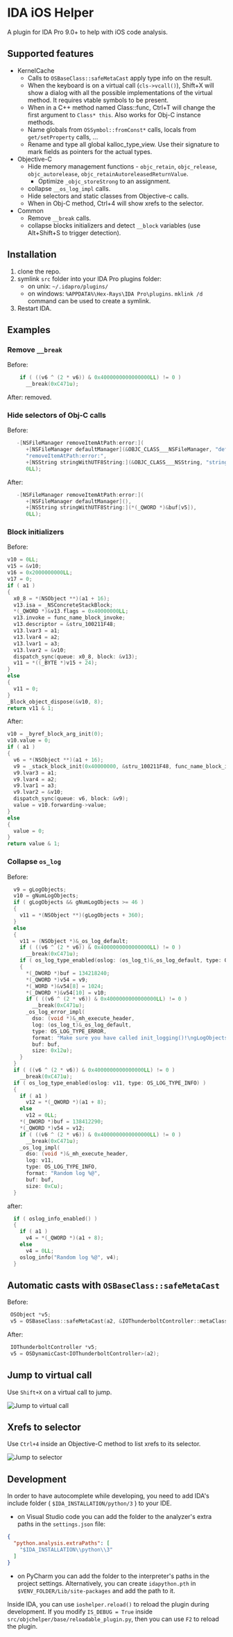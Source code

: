 # IDA iOS Helper

A plugin for IDA Pro 9.0+ to help with iOS code analysis.

## Supported features

- KernelCache
    - Calls to `OSBaseClass::safeMetaCast` apply type info on the result.
    - When the keyboard is on a virtual call (`cls->vcall()`), Shift+X will show a dialog with all the possible
      implementations of the virtual method. It requires vtable symbols to be present.
    - When in a C++ method named Class::func, Ctrl+T will change the first argument to `Class* this`. Also works for
      Obj-C instance methods.
    - Name globals from `OSSymbol::fromConst*` calls, locals from `get/setProperty` calls, ...
    - Rename and type all global kalloc_type_view. Use their signature to mark fields as pointers for the actual types.
- Objective-C
    - Hide memory management
      functions - `objc_retain`, `objc_release`, `objc_autorelease`, `objc_retainAutoreleasedReturnValue`.
        - Optimize `_objc_storeStrong` to an assignment.
    - collapse `__os_log_impl` calls.
    - Hide selectors and static classes from Objective-c calls.
    - When in Obj-C method, Ctrl+4 will show xrefs to the selector.
- Common
    - Remove `__break` calls.
    - collapse blocks initializers and detect `__block` variables (use Alt+Shift+S to trigger detection).

## Installation

1. clone the repo.
2. symlink `src` folder into your IDA Pro plugins folder:
    - on unix: `~/.idapro/plugins/`
    - on windows: `%APPDATA%\Hex-Rays\IDA Pro\plugins`. `mklink /d` command can be used to create a symlink.
3. Restart IDA.

## Examples

### Remove `__break`

Before:

```c
    if ( ((v6 ^ (2 * v6)) & 0x4000000000000000LL) != 0 )
      __break(0xC471u);
```

After: removed.

### Hide selectors of Obj-C calls

Before:

```c
   -[NSFileManager removeItemAtPath:error:](
      +[NSFileManager defaultManager](&OBJC_CLASS___NSFileManager, "defaultManager"),
      "removeItemAtPath:error:",
      +[NSString stringWithUTF8String:](&OBJC_CLASS___NSString, "stringWithUTF8String:", *(_QWORD *)&buf[v5]),
      0LL);
```

After:

```c
   -[NSFileManager removeItemAtPath:error:](
      +[NSFileManager defaultManager](),
      +[NSString stringWithUTF8String:](*(_QWORD *)&buf[v5]),
      0LL);
```

### Block initializers

Before:

```c
v10 = 0LL;
v15 = &v10;
v16 = 0x2000000000LL;
v17 = 0;
if ( a1 )
{
  x0_8 = *(NSObject **)(a1 + 16);
  v13.isa = _NSConcreteStackBlock;
  *(_QWORD *)&v13.flags = 0x40000000LL;
  v13.invoke = func_name_block_invoke;
  v13.descriptor = &stru_100211F48;
  v13.lvar3 = a1;
  v13.lvar4 = a2;
  v13.lvar1 = a3;
  v13.lvar2 = &v10;
  dispatch_sync(queue: x0_8, block: &v13);
  v11 = *((_BYTE *)v15 + 24);
}
else
{
  v11 = 0;
}
_Block_object_dispose(&v10, 8);
return v11 & 1;
```

After:

```c
v10 = _byref_block_arg_init(0);
v10.value = 0;
if ( a1 )
{
  v6 = *(NSObject **)(a1 + 16);
  v9 = _stack_block_init(0x40000000, &stru_100211F48, func_name_block_invoke);
  v9.lvar3 = a1;
  v9.lvar4 = a2;
  v9.lvar1 = a3;
  v9.lvar2 = &v10;
  dispatch_sync(queue: v6, block: &v9);
  value = v10.forwarding->value;
}
else
{
  value = 0;
}
return value & 1;
```

### Collapse `os_log`

Before:

```c
  v9 = gLogObjects;
  v10 = gNumLogObjects;
  if ( gLogObjects && gNumLogObjects >= 46 )
  {
    v11 = *(NSObject **)(gLogObjects + 360);
  }
  else
  {
    v11 = (NSObject *)&_os_log_default;
    if ( ((v6 ^ (2 * v6)) & 0x4000000000000000LL) != 0 )
      __break(0xC471u);
    if ( os_log_type_enabled(oslog: (os_log_t)&_os_log_default, type: OS_LOG_TYPE_ERROR) )
    {
      *(_DWORD *)buf = 134218240;
      *(_QWORD *)v54 = v9;
      *(_WORD *)&v54[8] = 1024;
      *(_DWORD *)&v54[10] = v10;
      if ( ((v6 ^ (2 * v6)) & 0x4000000000000000LL) != 0 )
        __break(0xC471u);
      _os_log_error_impl(
        dso: (void *)&_mh_execute_header,
        log: (os_log_t)&_os_log_default,
        type: OS_LOG_TYPE_ERROR,
        format: "Make sure you have called init_logging()!\ngLogObjects: %p, gNumLogObjects: %d",
        buf: buf,
        size: 0x12u);
    }
  }
  if ( ((v6 ^ (2 * v6)) & 0x4000000000000000LL) != 0 )
    __break(0xC471u);
  if ( os_log_type_enabled(oslog: v11, type: OS_LOG_TYPE_INFO) )
  {
    if ( a1 )
      v12 = *(_QWORD *)(a1 + 8);
    else
      v12 = 0LL;
    *(_DWORD *)buf = 138412290;
    *(_QWORD *)v54 = v12;
    if ( ((v6 ^ (2 * v6)) & 0x4000000000000000LL) != 0 )
      __break(0xC471u);
    _os_log_impl(
      dso: (void *)&_mh_execute_header,
      log: v11,
      type: OS_LOG_TYPE_INFO,
      format: "Random log %@",
      buf: buf,
      size: 0xCu);
  }
```

after:

```c
  if ( oslog_info_enabled() )
  {
    if ( a1 )
      v4 = *(_QWORD *)(a1 + 8);
    else
      v4 = 0LL;
    oslog_info("Random log %@", v4);
  }
```

## Automatic casts with `OSBaseClass::safeMetaCast`

Before:

```c++
 OSObject *v5;
 v5 = OSBaseClass::safeMetaCast(a2, &IOThunderboltController::metaClass);
```

After:

```c++
 IOThunderboltController *v5;
 v5 = OSDynamicCast<IOThunderboltController>(a2);
```

## Jump to virtual call

Use `Shift+X` on a virtual call to jump.

![Jump to virtual call](res/jump_to_virtual_call.png)

## Xrefs to selector

Use `Ctrl+4` inside an Objective-C method to list xrefs to its selector.

![Jump to selector](res/jump_to_selector_xrefs.png)

## Development

In order to have autocomplete while developing, you need to add IDA's include folder ( `$IDA_INSTALLATION/python/3` ) to
your IDE.

- on Visual Studio code you can add the folder to the analyzer's extra paths in the `settings.json` file:

```json
{
  "python.analysis.extraPaths": [
    "$IDA_INSTALLATION\\python\\3"
  ]
}
```

- on PyCharm you can add the folder to the interpreter's paths in the project settings.
  Alternatively, you can create `idapython.pth` in `$VENV_FOLDER/Lib/site-packages` and add the path to it.

Inside IDA, you can use `ioshelper.reload()` to reload the plugin during development.
If you modify `IS_DEBUG = True` inside `src/objchelper/base/reloadable_plugin.py`, then you can use `F2` to reload the
plugin.